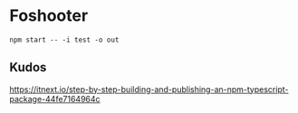 # Foshooter

```shell
npm start -- -i test -o out
```

## Kudos

https://itnext.io/step-by-step-building-and-publishing-an-npm-typescript-package-44fe7164964c
